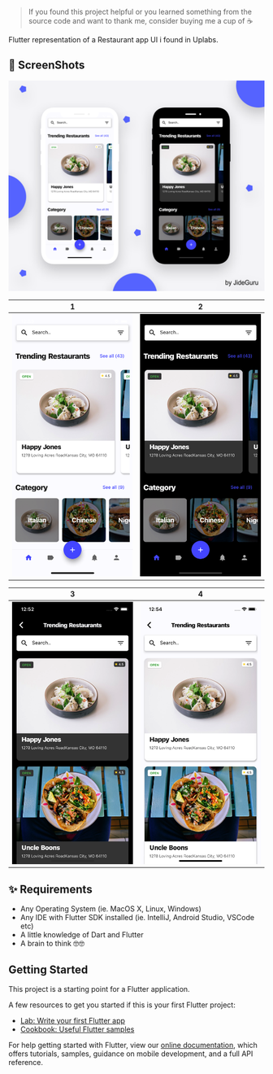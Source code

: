 > If you found this project helpful or you learned something from the source code and want to thank me, consider buying me a cup of :coffee:

Flutter representation of a Restaurant app UI i found in Uplabs.

## 📸 ScreenShots

<img src="ss/1.png"/>

| 1                                | 2                                |
| -------------------------------- | -------------------------------- |
| <img src="ss/2.png" width="400"> | <img src="ss/3.png" width="400"> |

| 3                                | 4                                |
| -------------------------------- | -------------------------------- |
| <img src="ss/4.png" width="400"> | <img src="ss/5.png" width="400"> |

## ✨ Requirements

- Any Operating System (ie. MacOS X, Linux, Windows)
- Any IDE with Flutter SDK installed (ie. IntelliJ, Android Studio, VSCode etc)
- A little knowledge of Dart and Flutter
- A brain to think 🤓🤓

## Getting Started

This project is a starting point for a Flutter application.

A few resources to get you started if this is your first Flutter project:

- [Lab: Write your first Flutter app](https://flutter.io/docs/get-started/codelab)
- [Cookbook: Useful Flutter samples](https://flutter.io/docs/cookbook)

For help getting started with Flutter, view our
[online documentation](https://flutter.io/docs), which offers tutorials,
samples, guidance on mobile development, and a full API reference.
